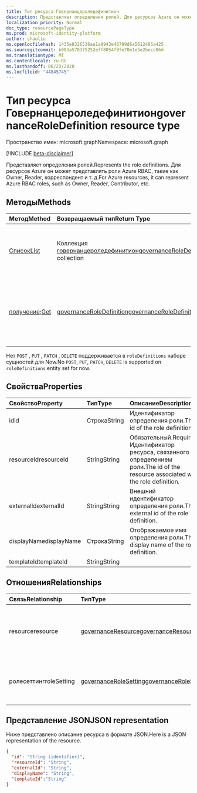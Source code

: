 ```yaml
---
title: Тип ресурса Говернанцероледефинитион
description: Представляет определения ролей. Для ресурсов Azure он может представлять роли Azure RBAC, такие как Owner, Reader, корреспондент и т. д.
localization_priority: Normal
doc_type: resourcePageType
ms.prod: microsoft-identity-platform
author: shauliu
ms.openlocfilehash: 1435e8326536aa1a8943e46799d6a5612485a425
ms.sourcegitcommit: b083a570375252eff8054f9fe70e1e5e2becc06d
ms.translationtype: MT
ms.contentlocale: ru-RU
ms.lasthandoff: 06/23/2020
ms.locfileid: "44845745"
---
```

# <a name="governanceroledefinition-resource-type"></a><span data-ttu-id="1fa35-104">Тип ресурса Говернанцероледефинитион</span><span class="sxs-lookup"><span data-stu-id="1fa35-104">governanceRoleDefinition resource type</span></span>

<span data-ttu-id="1fa35-105">Пространство имен: microsoft.graph</span><span class="sxs-lookup"><span data-stu-id="1fa35-105">Namespace: microsoft.graph</span></span>

[!INCLUDE [beta-disclaimer](../../includes/beta-disclaimer.md)]


<span data-ttu-id="1fa35-106">Представляет определения ролей.</span><span class="sxs-lookup"><span data-stu-id="1fa35-106">Represents the role definitions.</span></span> <span data-ttu-id="1fa35-107">Для ресурсов Azure он может представлять роли Azure RBAC, такие как Owner, Reader, корреспондент и т. д.</span><span class="sxs-lookup"><span data-stu-id="1fa35-107">For Azure resources, it can represent Azure RBAC roles, such as Owner, Reader, Contributor, etc.</span></span>


## <a name="methods"></a><span data-ttu-id="1fa35-108">Методы</span><span class="sxs-lookup"><span data-stu-id="1fa35-108">Methods</span></span>

| <span data-ttu-id="1fa35-109">Метод</span><span class="sxs-lookup"><span data-stu-id="1fa35-109">Method</span></span>          | <span data-ttu-id="1fa35-110">Возвращаемый тип</span><span class="sxs-lookup"><span data-stu-id="1fa35-110">Return Type</span></span> |<span data-ttu-id="1fa35-111">Описание</span><span class="sxs-lookup"><span data-stu-id="1fa35-111">Description</span></span>|
|:---------------|:--------|:--------|
|[<span data-ttu-id="1fa35-112">Список</span><span class="sxs-lookup"><span data-stu-id="1fa35-112">List</span></span>](../api/governanceroledefinition-list.md) | <span data-ttu-id="1fa35-113">Коллекция [говернанцероледефинитион](../resources/governanceroledefinition.md)</span><span class="sxs-lookup"><span data-stu-id="1fa35-113">[governanceRoleDefinition](../resources/governanceroledefinition.md) collection</span></span> |<span data-ttu-id="1fa35-114">Перечисление коллекции определений ролей для ресурса.</span><span class="sxs-lookup"><span data-stu-id="1fa35-114">List a collection of role definitions on a resource.</span></span>|
|<span data-ttu-id="1fa35-115">[получение](../api/governanceroledefinition-get.md);</span><span class="sxs-lookup"><span data-stu-id="1fa35-115">[Get](../api/governanceroledefinition-get.md)</span></span> | [<span data-ttu-id="1fa35-116">governanceRoleDefinition</span><span class="sxs-lookup"><span data-stu-id="1fa35-116">governanceRoleDefinition</span></span>](../resources/governanceroledefinition.md) |<span data-ttu-id="1fa35-117">Считывание свойств и связей объекта определения роли, указанного по идентификатору.</span><span class="sxs-lookup"><span data-stu-id="1fa35-117">Read properties and relationships of a role definition entity specified by id.</span></span>|

<span data-ttu-id="1fa35-118">Нет `POST` , `PUT` , `PATCH` , `DELETE` поддерживается в `roleDefinitions` наборе сущностей для Now.</span><span class="sxs-lookup"><span data-stu-id="1fa35-118">No `POST`, `PUT`, `PATCH`, `DELETE` is supported on `roleDefinitions` entity set for now.</span></span>

## <a name="properties"></a><span data-ttu-id="1fa35-119">Свойства</span><span class="sxs-lookup"><span data-stu-id="1fa35-119">Properties</span></span>
| <span data-ttu-id="1fa35-120">Свойство</span><span class="sxs-lookup"><span data-stu-id="1fa35-120">Property</span></span>    | <span data-ttu-id="1fa35-121">Тип</span><span class="sxs-lookup"><span data-stu-id="1fa35-121">Type</span></span>   | <span data-ttu-id="1fa35-122">Описание</span><span class="sxs-lookup"><span data-stu-id="1fa35-122">Description</span></span>                                                           |
|:------------|:-------|:----------------------------------------------------------------------|
| <span data-ttu-id="1fa35-123">id</span><span class="sxs-lookup"><span data-stu-id="1fa35-123">id</span></span>          | <span data-ttu-id="1fa35-124">Строка</span><span class="sxs-lookup"><span data-stu-id="1fa35-124">String</span></span> | <span data-ttu-id="1fa35-125">Идентификатор определения роли.</span><span class="sxs-lookup"><span data-stu-id="1fa35-125">The id of the role definition.</span></span>                                        |
| <span data-ttu-id="1fa35-126">resourceId</span><span class="sxs-lookup"><span data-stu-id="1fa35-126">resourceId</span></span>  | <span data-ttu-id="1fa35-127">String</span><span class="sxs-lookup"><span data-stu-id="1fa35-127">String</span></span> | <span data-ttu-id="1fa35-128">Обязательный.</span><span class="sxs-lookup"><span data-stu-id="1fa35-128">Required.</span></span> <span data-ttu-id="1fa35-129">Идентификатор ресурса, связанного с определением роли.</span><span class="sxs-lookup"><span data-stu-id="1fa35-129">The id of the resource associated with the role definition.</span></span> |
| <span data-ttu-id="1fa35-130">externalId</span><span class="sxs-lookup"><span data-stu-id="1fa35-130">externalId</span></span>  | <span data-ttu-id="1fa35-131">String</span><span class="sxs-lookup"><span data-stu-id="1fa35-131">String</span></span> | <span data-ttu-id="1fa35-132">Внешний идентификатор определения роли.</span><span class="sxs-lookup"><span data-stu-id="1fa35-132">The external id of the role definition.</span></span>                               |
| <span data-ttu-id="1fa35-133">displayName</span><span class="sxs-lookup"><span data-stu-id="1fa35-133">displayName</span></span> | <span data-ttu-id="1fa35-134">Строка</span><span class="sxs-lookup"><span data-stu-id="1fa35-134">String</span></span> | <span data-ttu-id="1fa35-135">Отображаемое имя определения роли.</span><span class="sxs-lookup"><span data-stu-id="1fa35-135">The display name of the role definition.</span></span>                              |
| <span data-ttu-id="1fa35-136">templateId</span><span class="sxs-lookup"><span data-stu-id="1fa35-136">templateId</span></span>  | <span data-ttu-id="1fa35-137">String</span><span class="sxs-lookup"><span data-stu-id="1fa35-137">String</span></span> |                                                                       |

## <a name="relationships"></a><span data-ttu-id="1fa35-138">Отношения</span><span class="sxs-lookup"><span data-stu-id="1fa35-138">Relationships</span></span>
| <span data-ttu-id="1fa35-139">Связь</span><span class="sxs-lookup"><span data-stu-id="1fa35-139">Relationship</span></span> | <span data-ttu-id="1fa35-140">Тип</span><span class="sxs-lookup"><span data-stu-id="1fa35-140">Type</span></span>   |<span data-ttu-id="1fa35-141">Описание</span><span class="sxs-lookup"><span data-stu-id="1fa35-141">Description</span></span>|
|:---------------|:--------|:----------|
|<span data-ttu-id="1fa35-142">resource</span><span class="sxs-lookup"><span data-stu-id="1fa35-142">resource</span></span>|[<span data-ttu-id="1fa35-143">governanceResource</span><span class="sxs-lookup"><span data-stu-id="1fa35-143">governanceResource</span></span>](../resources/governanceresource.md)|<span data-ttu-id="1fa35-144">Только для чтения.</span><span class="sxs-lookup"><span data-stu-id="1fa35-144">Read-only.</span></span> <span data-ttu-id="1fa35-145">Связанный ресурс для определения роли.</span><span class="sxs-lookup"><span data-stu-id="1fa35-145">The associated resource for the role definition.</span></span>|
|<span data-ttu-id="1fa35-146">ролесеттинг</span><span class="sxs-lookup"><span data-stu-id="1fa35-146">roleSetting</span></span>|[<span data-ttu-id="1fa35-147">governanceRoleSetting</span><span class="sxs-lookup"><span data-stu-id="1fa35-147">governanceRoleSetting</span></span>](../resources/governancerolesetting.md)|<span data-ttu-id="1fa35-148">Связанный параметр роли для определения роли.</span><span class="sxs-lookup"><span data-stu-id="1fa35-148">The associated role setting for the role definition.</span></span>|

## <a name="json-representation"></a><span data-ttu-id="1fa35-149">Представление JSON</span><span class="sxs-lookup"><span data-stu-id="1fa35-149">JSON representation</span></span>

<span data-ttu-id="1fa35-150">Ниже представлено описание ресурса в формате JSON.</span><span class="sxs-lookup"><span data-stu-id="1fa35-150">Here is a JSON representation of the resource.</span></span>

<!-- {
  "blockType": "resource",
  "keyProperty": "id",
  "optionalProperties": [

  ],
  "@odata.type": "microsoft.graph.governanceRoleDefinition"
}-->

```json
{
  "id": "String (identifier)",
  "resourceId": "String",
  "externalId": "String",
  "displayName": "String",
  "templateId":"String"
}

```

<!-- uuid: 8fcb5dbc-d5aa-4681-8e31-b001d5168d79
2015-10-25 14:57:30 UTC -->
<!--
{
  "type": "#page.annotation",
  "description": "governanceRoleDefinition",
  "keywords": "",
  "section": "documentation",
  "tocPath": "",
  "suppressions": []
}
-->
